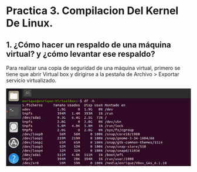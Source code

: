 # Practica 3. Compilacion Del Kernel De Linux.
## 1. ¿Cómo hacer un respaldo de una máquina virtual? y ¿cómo levantar ese respaldo?
Para realizar una copia de seguridad de una máquina virtual, primero se tiene que abrir Virtual box y dirigirse a la pestaña de Archivo > Exportar servicio virtualizado.

![1.1](https://github.com/Enrique290/Practica1.Manejo.De.Discos./blob/main/ImagenesSO/2.1.png)

